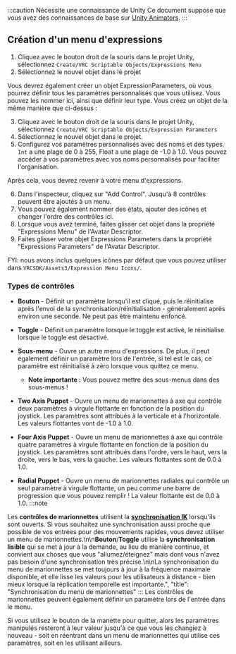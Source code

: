 

:::caution Nécessite une connaissance de Unity
Ce document suppose que vous avez des connaissances de base sur [Unity Animators](https://docs.unity3d.com/2019.4/Documentation/Manual/class-AnimatorController.html).
:::

## Création d'un menu d'expressions

1. Cliquez avec le bouton droit de la souris dans le projet Unity, sélectionnez `Create/VRC Scriptable Objects/Expressions Menu`
2. Sélectionnez le nouvel objet dans le projet

Vous devrez également créer un objet ExpressionParameters, où vous pourrez définir tous les paramètres personnalisés que vous utilisez. Vous pouvez les nommer ici, ainsi que définir leur type. Vous créez un objet de la même manière que ci-dessus :

3. Cliquez avec le bouton droit de la souris dans le projet Unity, sélectionnez `Create/VRC Scriptable Objects/Expression Parameters`
4. Sélectionnez le nouvel objet dans le projet.
5. Configurez vos paramètres personnalisés avec des noms et des types. `Int` a une plage de 0 à 255, Float a une plage de -1.0 à 1.0. Vous pouvez accéder à vos paramètres avec vos noms personnalisés pour faciliter l'organisation.

Après cela, vous devrez revenir à votre menu d'expressions.

6. Dans l'inspecteur, cliquez sur "Add Control". Jusqu'à 8 contrôles peuvent être ajoutés à un menu.
7. Vous pouvez également nommer des états, ajouter des icônes et changer l'ordre des contrôles ici.
8. Lorsque vous avez terminé, faites glisser cet objet dans la propriété "Expressions Menu" de l'Avatar Descriptor.
9. Faites glisser votre objet Expressions Parameters dans la propriété "Expressions Parameters" de l'Avatar Descriptor.

FYI: nous avons inclus quelques icônes par défaut que vous pouvez utiliser dans `VRCSDK/Assets3/Expression Menu Icons/`.

### Types de contrôles

* **Bouton** - Définit un paramètre lorsqu'il est cliqué, puis le réinitialise après l'envoi de la synchronisation/réinitialisation - généralement après environ une seconde. Ne peut pas être maintenu enfoncé.
* **Toggle** - Définit un paramètre lorsque le toggle est activé, le réinitialise lorsque le toggle est désactivé.
* **Sous-menu** - Ouvre un autre menu d'expressions. De plus, il peut également définir un paramètre lors de l'entrée, si tel est le cas, ce paramètre est réinitialisé à zéro lorsque vous quittez ce menu.
  * **Note importante :** Vous pouvez mettre des sous-menus dans des sous-menus !

* **Two Axis Puppet** - Ouvre un menu de marionnettes à axe qui contrôle deux paramètres à virgule flottante en fonction de la position du joystick. Les paramètres sont attribués à la verticale et à l'horizontale. Les valeurs flottantes vont de -1.0 à 1.0.
* **Four Axis Puppet** - Ouvre un menu de marionnettes à axe qui contrôle quatre paramètres à virgule flottante en fonction de la position du joystick. Les paramètres sont attribués dans l'ordre, vers le haut, vers la droite, vers le bas, vers la gauche. Les valeurs flottantes sont de 0.0 à 1.0.
* **Radial Puppet** - Ouvre un menu de marionnettes radiales qui contrôle un seul paramètre à virgule flottante, un peu comme une barre de progression que vous pouvez remplir ! La valeur flottante est de 0.0 à 1.0.
:::note

Les **contrôles de marionnettes** utilisent la [**synchronisation IK**](/avatars/animator-parameters#sync-types) lorsqu'ils sont ouverts. Si vous souhaitez une synchronisation aussi proche que possible de vos entrées pour des mouvements rapides, vous devez utiliser un menu de marionnettes.\n\n**Bouton**/**Toggle** utilise la **synchronisation lisible** qui se met à jour à la demande, au lieu de manière continue, et convient aux choses que vous "allumez/éteignez" mais dont vous n'avez pas besoin d'une synchronisation très précise.\n\nLa synchronisation du menu de marionnettes se met toujours à jour à la fréquence maximale disponible, et elle lisse les valeurs pour les utilisateurs à distance - bien mieux lorsque la réplication temporelle est importante.",
  "title": "Synchronisation du menu de marionnettes"
:::
Les contrôles de marionnettes peuvent également définir un paramètre lors de l'entrée dans le menu.

Si vous utilisez le bouton de la manette pour quitter, alors les paramètres manipulés resteront à leur valeur jusqu'à ce que vous les changiez à nouveau - soit en réentrant dans un menu de marionnettes qui utilise ces paramètres, soit en les utilisant ailleurs.